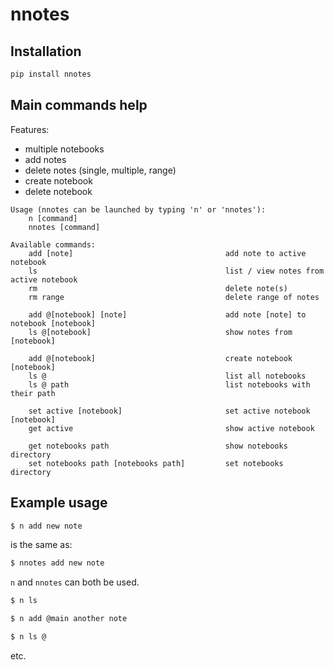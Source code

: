 # nnotes

## Installation

```bash
pip install nnotes
```

## Main commands help

Features:
- multiple notebooks
- add notes
- delete notes (single, multiple, range)
- create notebook
- delete notebook


```
Usage (nnotes can be launched by typing 'n' or 'nnotes'):
    n [command]
    nnotes [command]

Available commands:
    add [note]                                  add note to active notebook
    ls                                          list / view notes from active notebook
    rm                                          delete note(s)
    rm range                                    delete range of notes
    
    add @[notebook] [note]                      add note [note] to notebook [notebook]
    ls @[notebook]                              show notes from [notebook]

    add @[notebook]                             create notebook [notebook]
    ls @                                        list all notebooks
    ls @ path                                   list notebooks with their path

    set active [notebook]                       set active notebook [notebook]
    get active                                  show active notebook

    get notebooks path                          show notebooks directory
    set notebooks path [notebooks path]         set notebooks directory
```

## Example usage

```bash
$ n add new note
```
is the same as:
```bash
$ nnotes add new note
```
`n` and `nnotes` can both be used.

```bash
$ n ls
```

```bash
$ n add @main another note
```

```bash
$ n ls @
```
etc.